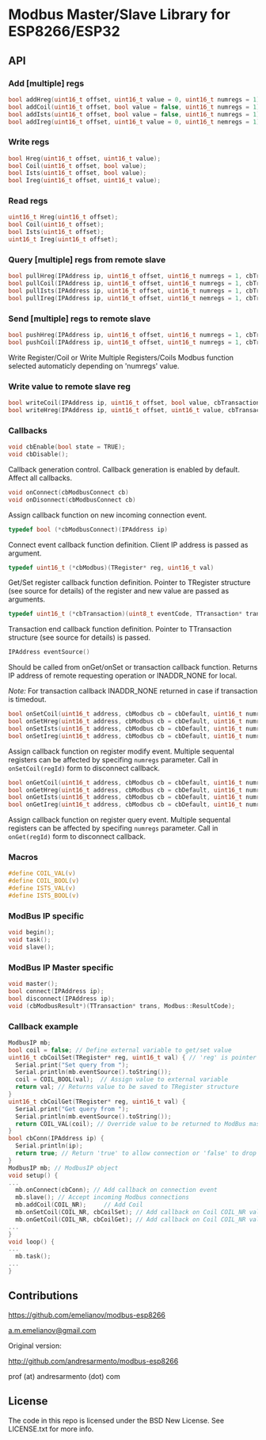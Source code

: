 # Modbus Master/Slave Library for ESP8266/ESP32

## API

### Add [multiple] regs

```c
bool addHreg(uint16_t offset, uint16_t value = 0, uint16_t numregs = 1);
bool addCoil(uint16_t offset, bool value = false, uint16_t numregs = 1);
bool addIsts(uint16_t offset, bool value = false, uint16_t numregs = 1);
bool addIreg(uint16_t offset, uint16_t value = 0, uint16_t nemregs = 1);
```

### Write regs

```c
bool Hreg(uint16_t offset, uint16_t value);
bool Coil(uint16_t offset, bool value);
bool Ists(uint16_t offset, bool value);
bool Ireg(uint16_t offset, uint16_t value);
```

### Read regs

```c
uint16_t Hreg(uint16_t offset);
bool Coil(uint16_t offset);
bool Ists(uint16_t offset);
uint16_t Ireg(uint16_t offset);
```

### Query [multiple] regs from remote slave

```c
bool pullHreg(IPAddress ip, uint16_t offset, uint16_t numregs = 1, cbTransaction cb = nullptr);
bool pullCoil(IPAddress ip, uint16_t offset, uint16_t numregs = 1, cbTransaction cb = nullptr);
bool pullIsts(IPAddress ip, uint16_t offset, uint16_t numregs = 1, cbTransaction cb = nullptr);
bool pullIreg(IPAddress ip, uint16_t offset, uint16_t nemregs = 1, cbTransaction cb = nullptr);
```

### Send [multiple] regs to remote slave

```c
bool pushHreg(IPAddress ip, uint16_t offset, uint16_t numregs = 1, cbTransaction cb = nullptr);
bool pushCoil(IPAddress ip, uint16_t offset, uint16_t numregs = 1, cbTransaction cb = nullptr);
```

Write Register/Coil or Write Multiple Registers/Coils Modbus function selected automaticly depending on 'numregs' value.

### Write value to remote slave reg

```c
bool writeCoil(IPAddress ip, uint16_t offset, bool value, cbTransaction cb = nullptr);
bool writeHreg(IPAddress ip, uint16_t offset, uint16_t value, cbTransaction cb = nullptr);
```

### Callbacks

```c
void cbEnable(bool state = TRUE);
void cbDisable();
```

Callback generation control. Callback generation is enabled by default. Affect all callbacks.

```c
void onConnect(cbModbusConnect cb)
void onDisonnect(cbModbusConnect cb)
```

Assign callback function on new incoming connection event.

```c
typedef bool (*cbModbusConnect)(IPAddress ip)
```

Connect event callback function definition. Client IP address is passed as argument.

```c
typedef uint16_t (*cbModbus)(TRegister* reg, uint16_t val)
```

Get/Set register callback function definition. Pointer to TRegister structure (see source for details) of the register and new value are passed as arguments.

```c
typedef uint16_t (*cbTransaction)(uint8_t eventCode, TTransaction* transaction)
```

Transaction end callback function definition. Pointer to TTransaction structure (see source for details) is passed.

```c
IPAddress eventSource()
```

Should be called from onGet/onSet or transaction callback function. Returns IP address of remote requesting operation or INADDR_NONE for local.

*Note:* For transaction callback INADDR_NONE returned in case if transaction is timedout.

```c
bool onSetCoil(uint16_t address, cbModbus cb = cbDefault, uint16_t numregs = 1);
bool onSetHreg(uint16_t address, cbModbus cb = cbDefault, uint16_t numregs = 1);
bool onSetIsts(uint16_t address, cbModbus cb = cbDefault, uint16_t numregs = 1);
bool onSetIreg(uint16_t address, cbModbus cb = cbDefault, uint16_t numregs = 1);
```

Assign callback function on register modify event. Multiple sequental registers can be affected by specifing `numregs` parameter. Call in `onSetCoil(regId)` form to disconnect callback.


```c
bool onGetCoil(uint16_t address, cbModbus cb = cbDefault, uint16_t numregs = 1);
bool onGetHreg(uint16_t address, cbModbus cb = cbDefault, uint16_t numregs = 1);
bool onGetIsts(uint16_t address, cbModbus cb = cbDefault, uint16_t numregs = 1);
bool onGetIreg(uint16_t address, cbModbus cb = cbDefault, uint16_t numregs = 1);
```

Assign callback function on register query event. Multiple sequental registers can be affected by specifing `numregs` parameter. Call in `onGet(regId)` form to disconnect callback.

### Macros

```c
#define COIL_VAL(v)
#define COIL_BOOL(v)
#define ISTS_VAL(v)
#define ISTS_BOOL(v)
```

### ModBus IP specific

```c
void begin();
void task();
void slave();
```

### ModBus IP Master specific

```c
void master();
bool connect(IPAddress ip);
bool disconnect(IPAddress ip);
void (cbModbusResult*)(TTransaction* trans, Modbus::ResultCode);
```

### Callback example

```c
ModbusIP mb;
bool coil = false; // Define external variable to get/set value
uint16_t cbCoilSet(TRegister* reg, uint16_t val) { // 'reg' is pointer to reg structure to modify, 'val' is new register value
  Serial.print("Set query from ");
  Serial.println(mb.eventSource().toString());
  coil = COIL_BOOL(val);  // Assign value to external variable
  return val; // Returns value to be saved to TRegister structure
}
uint16_t cbCoilGet(TRegister* reg, uint16_t val) {
  Serial.print("Get query from ");
  Serial.println(mb.eventSource().toString());
  return COIL_VAL(coil); // Override value to be returned to ModBus master as reply for current request
}
bool cbConn(IPAddress ip) {
  Serial.println(ip);
  return true; // Return 'true' to allow connection or 'false' to drop connection
}
ModbusIP mb; // ModbusIP object
void setup() {
...
  mb.onConnect(cbConn); // Add callback on connection event
  mb.slave(); // Accept incoming Modbus connections
  mb.addCoil(COIL_NR);     // Add Coil
  mb.onSetCoil(COIL_NR, cbCoilSet); // Add callback on Coil COIL_NR value set
  mb.onGetCoil(COIL_NR, cbCoilGet); // Add callback on Coil COIL_NR value get
...
}
void loop() {
...
  mb.task();
...
}
```

## Contributions

https://github.com/emelianov/modbus-esp8266

a.m.emelianov@gmail.com

Original version:

http://github.com/andresarmento/modbus-esp8266

prof (at) andresarmento (dot) com

## License

The code in this repo is licensed under the BSD New License. See LICENSE.txt for more info.
